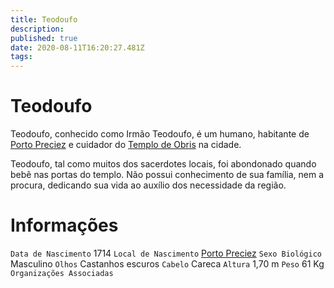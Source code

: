 ```yaml
---
title: Teodoufo
description: 
published: true
date: 2020-08-11T16:20:27.481Z
tags: 
---
```


# Teodoufo
Teodoufo, conhecido como Irmão Teodoufo, é um humano, habitante de [Porto Preciez]() e cuidador do [Templo de Obris]() na cidade.

Teodoufo, tal como muitos dos sacerdotes locais, foi abondonado quando bebê nas portas do templo. Não possui conhecimento de sua família, nem a procura, dedicando sua vida ao auxílio dos necessidade da região.

# Informações
`Data de Nascimento` 1714
`Local de Nascimento` [Porto Preciez](http://localhost/lugares/plano-material/drafeon/sul-de-drafeon/porto-preciez#porto-preciez)
`Sexo Biológico` Masculino
`Olhos` Castanhos escuros
`Cabelo` Careca
`Altura` 1,70 m
`Peso` 61 Kg
`Organizações Associadas` 